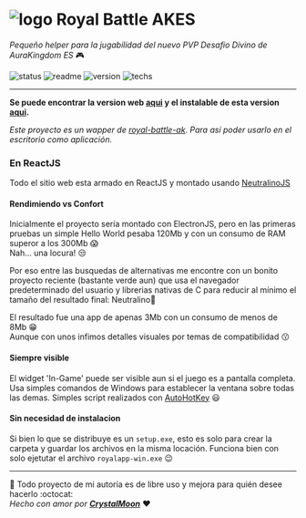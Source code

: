 
# ![logo](https://imgur.com/7F006v5.png) Royal Battle AKES

_Pequeño helper para la jugabilidad del nuevo PVP Desafio Divino de AuraKingdom ES_ :video_game:

![status](https://img.shields.io/badge/status-OK-green) ![readme](https://img.shields.io/badge/readme-OK-green) ![version](https://img.shields.io/badge/version-v0.1.0-blue) ![techs](https://img.shields.io/badge/techs-ReactJS--Neutralino-blue)

---

**Se puede encontrar la version web [aqui](https://crystal-moon.github.io/royal-battle-ak) y el instalable de esta version [aqui](https://crystal-moon.github.io/desafio-divino-akes).**

_Este proyecto es un wapper de [royal-battle-ak](https://github.com/Crystal-Moon/royal-battle-ak). Para asi poder usarlo en el escritorio como aplicación._

### En ReactJS

Todo el sitio web esta armado en ReactJS y montado usando [NeutralinoJS](https://github.com/neutralinojs)

#### Rendimiendo vs Confort

Inicialmente el proyecto sería montado con ElectronJS, pero en las primeras pruebas un simple Hello World pesaba 120Mb y con un consumo de RAM superor a los 300Mb :scream:   
Nah... una locura! :unamused:

Por eso entre las busquedas de alternativas me encontre con un bonito proyecto reciente (bastante verde aun) que usa el navegador predeterminado del usuario y librerias nativas de C para reducir al mínimo el tamaño del resultado final: Neutralino:yellow_heart:

El resultado fue una app de apenas 3Mb con un consumo de menos de 8Mb :grin:    
Aunque con unos infimos detalles visuales por temas de compatibilidad :kissing:

#### Siempre visible

El widget 'In-Game' puede ser visible aun si el juego es a pantalla completa. Usa simples comandos de Windows para establecer la ventana sobre todas las demas. Simples script realizados con [AutoHotKey](https://www.autohotkey.com/) :smiley:


#### Sin necesidad de instalacion

Si bien lo que se distribuye es un `setup.exe`, esto es solo para crear la carpeta y guardar los archivos en la misma locación. Funciona bien con solo ejetutar el archivo `royalapp-win.exe` :wink:

---

:carousel_horse: Todo proyecto de mi autoría es de libre uso y mejora para quién desee hacerlo :octocat:  
_Hecho con amor por [**CrystalMoon**](https://www.linkedin.com/in/perla-stto/)_ :heart: